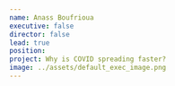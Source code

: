 ```yaml
---
name: Anass Boufrioua
executive: false
director: false
lead: true
position:  
project: Why is COVID spreading faster?
image: ../assets/default_exec_image.png
---
```

